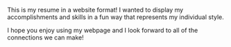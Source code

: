 This is my resume in a website format! I wanted to display my accomplishments and skills in a fun way that represents my individual style. 

I hope you enjoy using my webpage and I look forward to all of the connections we can make!